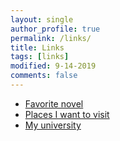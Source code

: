 ```yaml
---
layout: single
author_profile: true
permalink: /links/
title: Links
tags: [links]
modified: 9-14-2019
comments: false
---
```



* [Favorite novel](https://en.wikipedia.org/wiki/The_Midnight_Library)
* [Places I want to visit](https://www.visitlondon.com/)
* [My university](http://www.iust.ac.ir/en)

